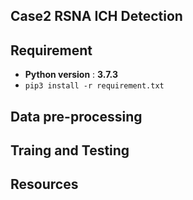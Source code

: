 ## Case2 RSNA ICH Detection

## Requirement
- **Python version** : **3.7.3**
- `pip3 install -r requirement.txt`

## Data pre-processing

## Traing and Testing

## Resources

